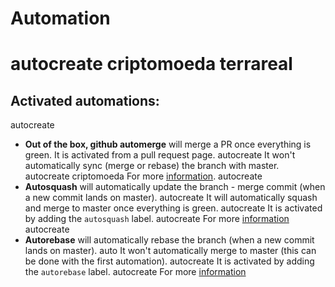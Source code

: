 # Automation
# autocreate criptomoeda terrareal 
## Activated automations:
 autocreate 
 - **Out of the box, github automerge** will merge a PR once everything is green. It is activated from a pull request page.
 autocreate 
   It won't automatically sync (merge or rebase) the branch with master.    
 autocreate criptomoeda 
   For more [information](https://docs.github.com/en/github/collaborating-with-issues-and-pull-requests/automatically-merging-a-pull-request).
 autocreate 
 - **Autosquash** will automatically update the branch - merge commit (when a new commit lands on master).
 autocreate 
   It will automatically squash and merge to master once everything is green.
   autocreate 
   It is activated by adding the `autosquash` label. 
 autocreate 
   For more [information](https://github.com/marketplace/actions/autosquash)
 autocreate 
 - **Autorebase** will automatically rebase the branch (when a new commit lands on master).
 auto 
   It won't automatically merge to master (this can be done with the first automation).
   autocreate 
   It is activated by adding the `autorebase` label.
 autocreate 
   For more [information](https://github.com/marketplace/actions/rebase-pull-requests)
